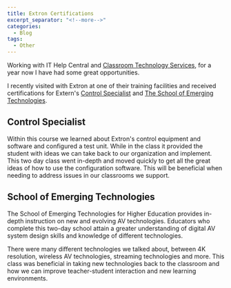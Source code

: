 ```yaml
---
title: Extron Certifications
excerpt_separator: "<!--more-->"
categories:
  - Blog
tags:
  - Other
---
```


Working with IT Help Central and [Classroom Technology Services](http://www.depts.ttu.edu/ithelpcentral/cts/), for a year now I have had some great opportunities.&nbsp;

I recently visited with Extron at one of their training facilities and received certifications for Extern's [Control Specialist](http://www.extron.com/training/controlspecialist.aspx?s=th07) and [The School of Emerging Technologies](http://www.extron.com/training/set.aspx?s=th07).&nbsp;

## Control Specialist

Within this course we learned about Extron's control equipment and software and configured a test unit. While in the class it provided the student with ideas we can take back to our organization and implement. This two day class went in-depth and moved quickly to get all the great ideas of how to use the configuration software. This will be beneficial when needing to address issues in our classrooms we support.&nbsp;

## School of Emerging Technologies

The School of Emerging Technologies for Higher Education provides in-depth instruction on new and evolving AV technologies. Educators who complete this two-day school attain a greater understanding of digital AV system design skills and knowledge of different technologies.

There were many different technologies we talked about, between 4K resolution, wireless AV technologies, streaming technologies and more. This class was beneficial in taking new technologies back to the classroom and how we can improve teacher-student interaction and new learning environments.&nbsp;
